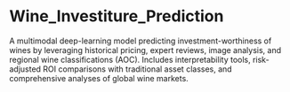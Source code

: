 # Wine_Investiture_Prediction
A multimodal deep-learning model predicting investment-worthiness of wines by leveraging historical pricing, expert reviews, image analysis, and regional wine classifications (AOC). Includes interpretability tools, risk-adjusted ROI comparisons with traditional asset classes, and comprehensive analyses of global wine markets.
